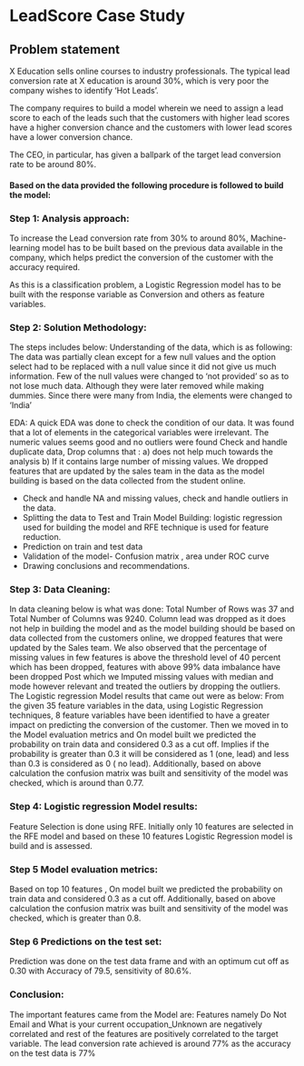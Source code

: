 # LeadScore Case Study
## Problem statement
X Education sells online courses to industry professionals. The typical lead conversion
rate at X education is around 30%, which is very poor the company wishes to identify ‘Hot
Leads’.

The company requires to build a model wherein we need to assign a lead score to each of
the leads such that the customers with higher lead scores have a higher conversion chance
and the customers with lower lead scores have a lower conversion chance.

The CEO, in particular, has given a ballpark of the target lead conversion rate to be around
80%.

#### Based on the data provided the following procedure is followed to build the model:
### Step 1: Analysis approach:
To increase the Lead conversion rate from 30% to around 80%, Machine-learning model
has to be built based on the previous data available in the company, which helps predict
the conversion of the customer with the accuracy required.

As this is a classification problem, a Logistic Regression model has to be built with the
response variable as Conversion and others as feature variables.

### Step 2: Solution Methodology:
The steps includes below:
Understanding of the data, which is as following:
The data was partially clean except for a few null values and the option select had to be
replaced with a null value since it did not give us much information. Few of the null values
were changed to ‘not provided’ so as to not lose much data. Although they were later
removed while making dummies. Since there were many from India, the elements were
changed to ‘India’

EDA:
A quick EDA was done to check the condition of our data. It was found that a lot of
elements in the categorical variables were irrelevant. The numeric values seems good and
no outliers were found
Check and handle duplicate data, Drop columns that :
a) does not help much towards the analysis
b) If it contains large number of missing values.
We dropped features that are updated by the sales team in the data as the model building
is based on the data collected from the student online.
- Check and handle NA and missing values, check and handle outliers in the data.
- Splitting the data to Test and Train
Model Building: logistic regression used for building the model and RFE technique is used
for feature reduction.
- Prediction on train and test data
- Validation of the model- Confusion matrix , area under ROC curve
- Drawing conclusions and recommendations.

### Step 3: Data Cleaning:
In data cleaning below is what was done:
Total Number of Rows was 37 and Total Number of Columns was 9240.
Column lead was dropped as it does not help in building the model and as the model building
should be based on data collected from the customers online, we dropped features that were
updated by the Sales team.
We also observed that the percentage of missing values in few features is above the threshold level
of 40 percent which has been dropped, features with above 99% data imbalance have been
dropped
Post which we Imputed missing values with median and mode however relevant and treated the
outliers by dropping the outliers.
The Logistic regression Model results that came out were as below:
From the given 35 feature variables in the data, using Logistic Regression techniques, 8 feature
variables have been identified to have a greater impact on predicting the conversion of the
customer.
Then we moved in to the Model evaluation metrics and On model built we predicted the
probability on train data and considered 0.3 as a cut off. Implies if the probability is greater than
0.3 it will be considered as 1 (one, lead) and less than 0.3 is considered as 0 ( no lead).
Additionally, based on above calculation the confusion matrix was built and sensitivity of the
model was checked, which is around than 0.77.

### Step 4: Logistic regression Model results:
Feature Selection is done using RFE. Initially only 10 features are selected in the RFE
model and based on these 10 features Logistic Regression model is build and is assessed.

### Step 5 Model evaluation metrics:
Based on top 10 features , On model built we predicted the probability on train data and
considered 0.3 as a cut off.
Additionally, based on above calculation the confusion matrix was built and sensitivity of
the model was checked, which is greater than 0.8.

### Step 6 Predictions on the test set:
Prediction was done on the test data frame and with an optimum cut off as 0.30 with
Accuracy of 79.5, sensitivity of 80.6%.

### Conclusion:
The important features came from the Model are:
Features namely Do Not Email and What is your current occupation_Unknown are
negatively correlated and rest of the features are positively correlated to the target
variable.
The lead conversion rate achieved is around 77% as the accuracy on the test data is 77%
